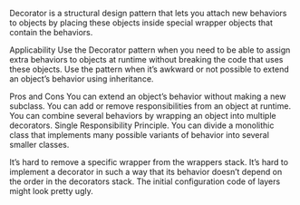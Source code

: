 Decorator is a structural design pattern that lets you attach new behaviors to objects by placing these objects inside special wrapper objects that contain the behaviors.

Applicability
Use the Decorator pattern when you need to be able to assign extra behaviors to objects at runtime without breaking the code that uses these objects.
Use the pattern when it’s awkward or not possible to extend an object’s behavior using inheritance.


Pros and Cons
You can extend an object’s behavior without making a new subclass.
You can add or remove responsibilities from an object at runtime.
You can combine several behaviors by wrapping an object into multiple decorators.
Single Responsibility Principle. You can divide a monolithic class that implements many possible variants of behavior into several smaller classes.

It’s hard to remove a specific wrapper from the wrappers stack.
It’s hard to implement a decorator in such a way that its behavior doesn’t depend on the order in the decorators stack.
The initial configuration code of layers might look pretty ugly.